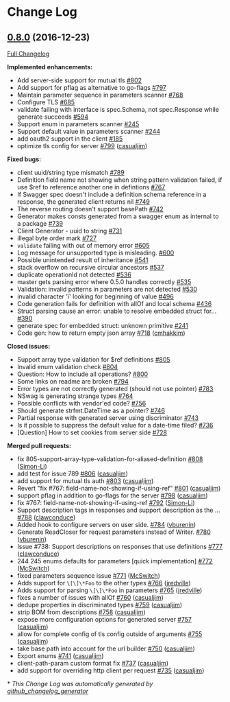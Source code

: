 # Change Log

## [0.8.0](https://github.com/roscopecoltran/go-swagger/tree/0.8.0) (2016-12-23)
[Full Changelog](https://github.com/roscopecoltran/go-swagger/compare/0.7.4...0.8.0)

**Implemented enhancements:**

- Add server-side support for mutual tls [\#802](https://github.com/roscopecoltran/go-swagger/issues/802)
- Add support for pflag as alternative to go-flags [\#797](https://github.com/roscopecoltran/go-swagger/issues/797)
- Maintain parameter sequence in parameters scanner [\#768](https://github.com/roscopecoltran/go-swagger/issues/768)
- Configure TLS [\#685](https://github.com/roscopecoltran/go-swagger/issues/685)
- validate failing with interface is spec.Schema, not spec.Response while generate succeeds [\#594](https://github.com/roscopecoltran/go-swagger/issues/594)
- Support enum in parameters scanner [\#245](https://github.com/roscopecoltran/go-swagger/issues/245)
- Support default value in parameters scanner [\#244](https://github.com/roscopecoltran/go-swagger/issues/244)
- add oauth2 support in the client [\#185](https://github.com/roscopecoltran/go-swagger/issues/185)
- optimize tls config for server [\#799](https://github.com/roscopecoltran/go-swagger/pull/799) ([casualjim](https://github.com/casualjim))

**Fixed bugs:**

- client uuid/string type mismatch [\#789](https://github.com/roscopecoltran/go-swagger/issues/789)
- Definition field name not showing when string pattern validation failed, if use $ref to reference another one in defintions  [\#767](https://github.com/roscopecoltran/go-swagger/issues/767)
- If Swagger spec doesn't include a definition schema reference in a response, the generated client returns nil [\#749](https://github.com/roscopecoltran/go-swagger/issues/749)
- The reverse routing doesn't support basePath [\#742](https://github.com/roscopecoltran/go-swagger/issues/742)
- Generator makes consts generated from a swagger enum as internal to a package [\#739](https://github.com/roscopecoltran/go-swagger/issues/739)
- Client Generator - uuid to string [\#731](https://github.com/roscopecoltran/go-swagger/issues/731)
-  illegal byte order mark [\#727](https://github.com/roscopecoltran/go-swagger/issues/727)
- `validate` failing with out of memory error [\#605](https://github.com/roscopecoltran/go-swagger/issues/605)
- Log message for unsupported type is misleading. [\#600](https://github.com/roscopecoltran/go-swagger/issues/600)
- Possible unintended result of inheritance [\#541](https://github.com/roscopecoltran/go-swagger/issues/541)
- stack overflow on recursive circular ancestors [\#537](https://github.com/roscopecoltran/go-swagger/issues/537)
- duplicate operationId not detected [\#536](https://github.com/roscopecoltran/go-swagger/issues/536)
- master gets parsing error where 0.5.0 handles correctly [\#535](https://github.com/roscopecoltran/go-swagger/issues/535)
- Validation: invalid patterns in parameters are not detected [\#530](https://github.com/roscopecoltran/go-swagger/issues/530)
- invalid character 'ï' looking for beginning of value [\#496](https://github.com/roscopecoltran/go-swagger/issues/496)
- Code generation fails for definition with allOf and local schema [\#436](https://github.com/roscopecoltran/go-swagger/issues/436)
- Struct parsing cause an error: unable to resolve embedded struct for... [\#390](https://github.com/roscopecoltran/go-swagger/issues/390)
- generate spec for embedded struct: unknown primitive  [\#241](https://github.com/roscopecoltran/go-swagger/issues/241)
- Code gen: how to return empty json array [\#718](https://github.com/roscopecoltran/go-swagger/pull/718) ([cmhakkim](https://github.com/cmhakkim))

**Closed issues:**

- Support array type validation for $ref definitions [\#805](https://github.com/roscopecoltran/go-swagger/issues/805)
- Invalid enum validation check [\#804](https://github.com/roscopecoltran/go-swagger/issues/804)
- Question: How to include all operations? [\#800](https://github.com/roscopecoltran/go-swagger/issues/800)
- Some links on readme are broken [\#794](https://github.com/roscopecoltran/go-swagger/issues/794)
- Error types are not correctly generated \(should not use pointer\) [\#783](https://github.com/roscopecoltran/go-swagger/issues/783)
- NSwag is generating strange types [\#764](https://github.com/roscopecoltran/go-swagger/issues/764)
- Possible conflicts with vendor'ed code? [\#756](https://github.com/roscopecoltran/go-swagger/issues/756)
- Should generate strfmt.DateTime as a pointer?  [\#746](https://github.com/roscopecoltran/go-swagger/issues/746)
- Partial response with generated server using discriminator [\#743](https://github.com/roscopecoltran/go-swagger/issues/743)
- Is it possible to suppress the default value for a date-time filed? [\#736](https://github.com/roscopecoltran/go-swagger/issues/736)
- \[Question\] How to set cookies from server side [\#728](https://github.com/roscopecoltran/go-swagger/issues/728)

**Merged pull requests:**

- fix 805-support-array-type-validation-for-aliased-definition [\#808](https://github.com/roscopecoltran/go-swagger/pull/808) ([Simon-Li](https://github.com/Simon-Li))
- add test for issue 789 [\#806](https://github.com/roscopecoltran/go-swagger/pull/806) ([casualjim](https://github.com/casualjim))
- add support for mutual tls auth [\#803](https://github.com/roscopecoltran/go-swagger/pull/803) ([casualjim](https://github.com/casualjim))
- Revert "fix \#767: field-name-not-showing-if-using-ref" [\#801](https://github.com/roscopecoltran/go-swagger/pull/801) ([casualjim](https://github.com/casualjim))
- support pflag in addition to go-flags for the server [\#798](https://github.com/roscopecoltran/go-swagger/pull/798) ([casualjim](https://github.com/casualjim))
- fix \#767: field-name-not-showing-if-using-ref [\#792](https://github.com/roscopecoltran/go-swagger/pull/792) ([Simon-Li](https://github.com/Simon-Li))
- Support description tags in responses and support description as the … [\#788](https://github.com/roscopecoltran/go-swagger/pull/788) ([clawconduce](https://github.com/clawconduce))
- Added hook to configure servers on user side. [\#784](https://github.com/roscopecoltran/go-swagger/pull/784) ([vburenin](https://github.com/vburenin))
- Generate ReadCloser for request parameters instead of Writer. [\#780](https://github.com/roscopecoltran/go-swagger/pull/780) ([vburenin](https://github.com/vburenin))
- Issue \#738: Support descriptions on responses that use definitions [\#777](https://github.com/roscopecoltran/go-swagger/pull/777) ([clawconduce](https://github.com/clawconduce))
- 244 245 enums defaults for parameters \[quick implementation\] [\#772](https://github.com/roscopecoltran/go-swagger/pull/772) ([McSwitch](https://github.com/McSwitch))
- fixed parameters sequence issue [\#771](https://github.com/roscopecoltran/go-swagger/pull/771) ([McSwitch](https://github.com/McSwitch))
- Adds support for `\[\]\*Foo` to the other types [\#766](https://github.com/roscopecoltran/go-swagger/pull/766) ([jredville](https://github.com/jredville))
- Adds support for parsing `\[\]\*Foo` in parameters [\#765](https://github.com/roscopecoltran/go-swagger/pull/765) ([jredville](https://github.com/jredville))
- fixes a number of issues with allOf [\#760](https://github.com/roscopecoltran/go-swagger/pull/760) ([casualjim](https://github.com/casualjim))
- dedupe properties in discriminated types [\#759](https://github.com/roscopecoltran/go-swagger/pull/759) ([casualjim](https://github.com/casualjim))
- strip BOM from descriptions [\#758](https://github.com/roscopecoltran/go-swagger/pull/758) ([casualjim](https://github.com/casualjim))
- expose more configuration options for generated server [\#757](https://github.com/roscopecoltran/go-swagger/pull/757) ([casualjim](https://github.com/casualjim))
- allow for complete config of tls config outside of arguments [\#755](https://github.com/roscopecoltran/go-swagger/pull/755) ([casualjim](https://github.com/casualjim))
- take base path into account for the url builder [\#750](https://github.com/roscopecoltran/go-swagger/pull/750) ([casualjim](https://github.com/casualjim))
- Export enums [\#741](https://github.com/roscopecoltran/go-swagger/pull/741) ([casualjim](https://github.com/casualjim))
- client-path-param custom format fix [\#737](https://github.com/roscopecoltran/go-swagger/pull/737) ([casualjim](https://github.com/casualjim))
- add support for overriding http client per request [\#735](https://github.com/roscopecoltran/go-swagger/pull/735) ([casualjim](https://github.com/casualjim))


\* *This Change Log was automatically generated by [github_changelog_generator](https://github.com/skywinder/Github-Changelog-Generator)*
